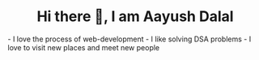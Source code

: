 <h1 align="center">Hi there 👋, I am Aayush Dalal</h1>
- I love the process of web-development
- I like solving DSA problems
- I love to visit new places and meet new people


<!--
**aayush7908/aayush7908** is a ✨ _special_ ✨ repository because its `README.md` (this file) appears on your GitHub profile.

Here are some ideas to get you started:

- 🔭 I’m currently working on ...
- 🌱 I’m currently learning ...
- 👯 I’m looking to collaborate on ...
- 🤔 I’m looking for help with ...
- 💬 Ask me about ...
- 📫 How to reach me: ...
- 😄 Pronouns: ...
- ⚡ Fun fact: ...
-->
